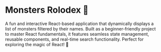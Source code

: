 # Monsters Rolodex 👾

A fun and interactive React-based application that dynamically displays a list of monsters filtered by their names. Built as a beginner-friendly project to master React fundamentals, it features seamless state management, reusable components, and real-time search functionality. Perfect for exploring the magic of React! 🚀
